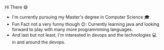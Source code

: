 Hi There :smile:

* I'm currently pursuing my Master's degree in Computer Science :mortar_board:.
* Fun Fact not a very funny though :wink:: Currently learning java and looking forward to play with many more programmming languages.
* And last but not least, I'm interested in devops and the technologies :computer: in and around the devops.
